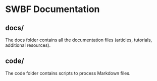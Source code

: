 # SWBF Documentation

## docs/

The docs folder contains all the documentation files (articles, tutorials, additional resources).

## code/

The code folder contains scripts to process Markdown files.
